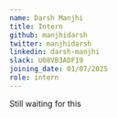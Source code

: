 ```yaml
---
name: Darsh Manjhi
title: Intern
github: manjhidarsh
twitter: manjhidarsh
linkedin: darsh-manjhi
slack: U08VB3ADF19
joining_date: 01/07/2025
role: intern
---
```


Still waiting for this